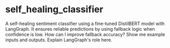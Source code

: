 # self_healing_classifier
A self-healing sentiment classifier using a fine-tuned DistilBERT model with LangGraph. It ensures reliable predictions by using fallback logic when confidence is low.         How can I improve fallback accuracy?  Show me example inputs and outputs.  Explain LangGraph's role here.

